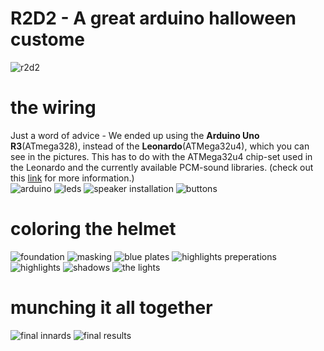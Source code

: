 R2D2 - A great arduino halloween custome
========================================
![r2d2](https://farm6.staticflickr.com/5602/15486311338_0a32776ddd.jpg)

# the wiring
Just a word of advice - We ended up using the **Arduino Uno R3**(ATmega328), instead of the **Leonardo**(ATMega32u4), which you can see in the pictures. This has to do with the ATMega32u4 chip-set used in the Leonardo and the currently available PCM-sound libraries. (check out this [link](http://forum.arduino.cc/index.php?topic=275063.0) for more information.)  
![arduino](https://farm4.staticflickr.com/3943/15647976636_4c66fc4449.jpg)
![leds](https://farm6.staticflickr.com/5598/15052336143_66b7956249.jpg)
![speaker installation](https://farm8.staticflickr.com/7483/15486312398_683240b776.jpg)
![buttons](https://farm4.staticflickr.com/3950/15485813429_99aa73a45e.jpg)

# coloring the helmet
![foundation](https://farm8.staticflickr.com/7531/15486318338_e6fee50f60.jpg)
![masking](https://farm8.staticflickr.com/7569/15486500047_e9ef41e4f3.jpg)
![blue plates](https://farm4.staticflickr.com/3946/15486902330_1be8db94d7.jpg)
![highlights preperations](https://farm8.staticflickr.com/7578/15486315858_989a655ca3.jpg)
![highlights](https://farm4.staticflickr.com/3956/15051741134_d1d13e1297.jpg)
![shadows](https://farm8.staticflickr.com/7493/15673295132_f942a1317b.jpg)
![the lights](https://farm4.staticflickr.com/3940/15669785911_88e346161f.jpg)

# munching it all together
![final innards](https://farm8.staticflickr.com/7510/15673281482_6ae109bc85.jpg)
![final results](https://farm6.staticflickr.com/5602/15486311338_0a32776ddd.jpg)

